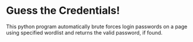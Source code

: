 # Guess the Credentials!

This python program automatically brute forces login passwords on a page using specified wordlist and returns the valid password, if found.
